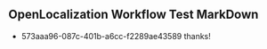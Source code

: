 ## OpenLocalization Workflow Test MarkDown
* 573aaa96-087c-401b-a6cc-f2289ae43589 thanks!

<!--HONumber=Aug16_HO3-->


